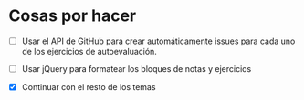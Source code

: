 Cosas por hacer
===============

* [ ] Usar el API de GitHub para crear automáticamente issues para cada uno de los ejercicios de autoevaluación.
* [ ] Usar jQuery para formatear los bloques de notas y ejercicios
* [x] Continuar con el resto de los temas

